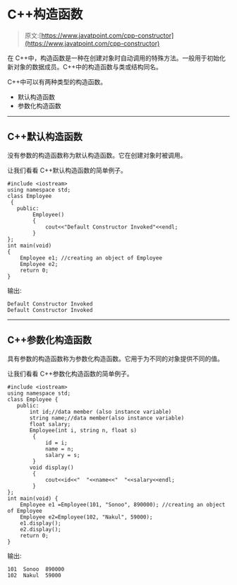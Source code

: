 # C++构造函数

> 原文:[https://www.javatpoint.com/cpp-constructor](https://www.javatpoint.com/cpp-constructor)

在 C++中，构造函数是一种在创建对象时自动调用的特殊方法。一般用于初始化新对象的数据成员。C++中的构造函数与类或结构同名。

C++中可以有两种类型的构造函数。

*   默认构造函数
*   参数化构造函数

* * *

## C++默认构造函数

没有参数的构造函数称为默认构造函数。它在创建对象时被调用。

让我们看看 C++默认构造函数的简单例子。

```
#include <iostream>
using namespace std;
class Employee
 {
   public:
        Employee()  
        {  
            cout<<"Default Constructor Invoked"<<endl;  
        }  
};
int main(void) 
{
    Employee e1; //creating an object of Employee 
    Employee e2; 
    return 0;
}

```

输出:

```
Default Constructor Invoked 
Default Constructor Invoked

```

* * *

## C++参数化构造函数

具有参数的构造函数称为参数化构造函数。它用于为不同的对象提供不同的值。

让我们看看 C++参数化构造函数的简单例子。

```
#include <iostream>
using namespace std;
class Employee {
   public:
       int id;//data member (also instance variable)    
       string name;//data member(also instance variable)
       float salary;
       Employee(int i, string n, float s)  
        {  
            id = i;  
            name = n;  
            salary = s;
        }  
       void display()  
        {  
            cout<<id<<"  "<<name<<"  "<<salary<<endl;  
        }  
};
int main(void) {
    Employee e1 =Employee(101, "Sonoo", 890000); //creating an object of Employee 
    Employee e2=Employee(102, "Nakul", 59000); 
    e1.display();  
    e2.display();  
    return 0;
}

```

输出:

```
101  Sonoo  890000
102  Nakul  59000

```